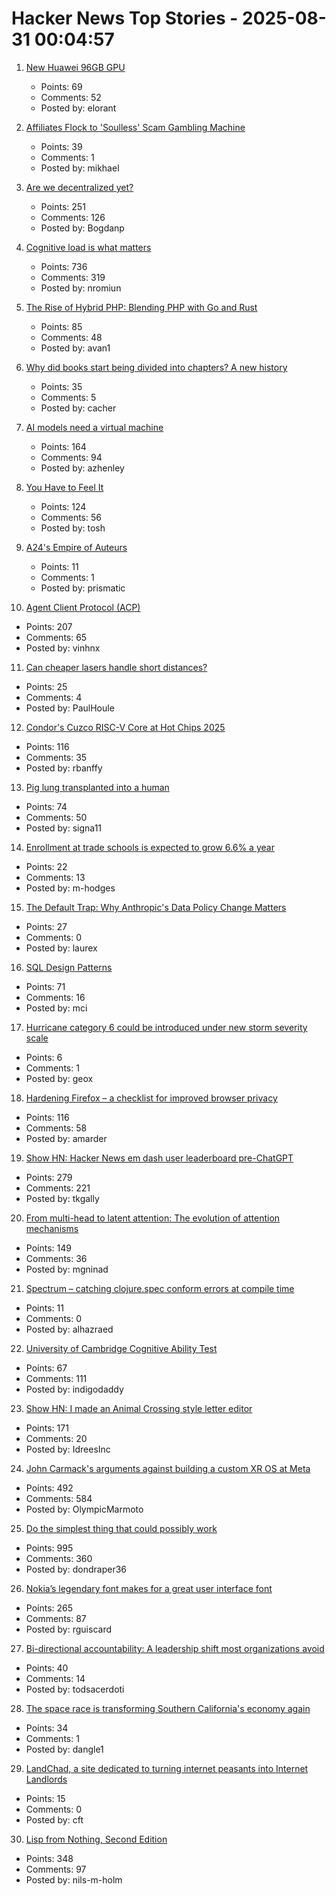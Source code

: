 # Hacker News Top Stories - 2025-08-31 00:04:57

1. [New Huawei 96GB GPU](https://e.huawei.com/cn/products/computing/ascend/atlas-300i-duo)
   - Points: 69
   - Comments: 52
   - Posted by: elorant

2. [Affiliates Flock to 'Soulless' Scam Gambling Machine](https://krebsonsecurity.com/2025/08/affiliates-flock-to-soulless-scam-gambling-machine/)
   - Points: 39
   - Comments: 1
   - Posted by: mikhael

3. [Are we decentralized yet?](https://arewedecentralizedyet.online/)
   - Points: 251
   - Comments: 126
   - Posted by: Bogdanp

4. [Cognitive load is what matters](https://github.com/zakirullin/cognitive-load)
   - Points: 736
   - Comments: 319
   - Posted by: nromiun

5. [The Rise of Hybrid PHP: Blending PHP with Go and Rust](https://yekdeveloper.com/p/4-the-rise-of-hybrid-php)
   - Points: 85
   - Comments: 48
   - Posted by: avan1

6. [Why did books start being divided into chapters? A new history](https://sydneyreviewofbooks.com/reviews/just-a-little-longer)
   - Points: 35
   - Comments: 5
   - Posted by: cacher

7. [AI models need a virtual machine](https://blog.sigplan.org/2025/08/29/ai-models-need-a-virtual-machine/)
   - Points: 164
   - Comments: 94
   - Posted by: azhenley

8. [You Have to Feel It](https://mitchellh.com/writing/feel-it)
   - Points: 124
   - Comments: 56
   - Posted by: tosh

9. [A24's Empire of Auteurs](https://www.newyorker.com/magazine/2025/09/01/a24s-empire-of-auteurs)
   - Points: 11
   - Comments: 1
   - Posted by: prismatic

10. [Agent Client Protocol (ACP)](https://agentclientprotocol.com/overview/introduction)
   - Points: 207
   - Comments: 65
   - Posted by: vinhnx

11. [Can cheaper lasers handle short distances?](https://semiengineering.com/can-cheaper-lasers-handle-short-distances/)
   - Points: 25
   - Comments: 4
   - Posted by: PaulHoule

12. [Condor's Cuzco RISC-V Core at Hot Chips 2025](https://chipsandcheese.com/p/condors-cuzco-risc-v-core-at-hot)
   - Points: 116
   - Comments: 35
   - Posted by: rbanffy

13. [Pig lung transplanted into a human](https://www.sciencealert.com/pig-lung-transplanted-into-a-human-in-major-scientific-first)
   - Points: 74
   - Comments: 50
   - Posted by: signa11

14. [Enrollment at trade schools is expected to grow 6.6% a year](https://finance.yahoo.com/news/ai-cant-install-an-hvac-system-why-gen-z-is-flocking-to-jobs-in-the-trades-171735856.html)
   - Points: 22
   - Comments: 13
   - Posted by: m-hodges

15. [The Default Trap: Why Anthropic's Data Policy Change Matters](https://natesnewsletter.substack.com/p/the-default-trap-why-anthropics-data)
   - Points: 27
   - Comments: 0
   - Posted by: laurex

16. [SQL Design Patterns](https://vadimtropashko.wordpress.com/%e2%80%9csql-design-patterns%e2%80%9d-book/about/)
   - Points: 71
   - Comments: 16
   - Posted by: mci

17. [Hurricane category 6 could be introduced under new storm severity scale](https://www.livescience.com/planet-earth/hurricanes/now-is-the-time-hurricane-category-6-could-be-introduced-under-new-storm-severity-scale)
   - Points: 6
   - Comments: 1
   - Posted by: geox

18. [Hardening Firefox – a checklist for improved browser privacy](https://andrewmarder.net/firefox/)
   - Points: 116
   - Comments: 58
   - Posted by: amarder

19. [Show HN: Hacker News em dash user leaderboard pre-ChatGPT](https://www.gally.net/miscellaneous/hn-em-dash-user-leaderboard.html)
   - Points: 279
   - Comments: 221
   - Posted by: tkgally

20. [From multi-head to latent attention: The evolution of attention mechanisms](https://vinithavn.medium.com/from-multi-head-to-latent-attention-the-evolution-of-attention-mechanisms-64e3c0505f24)
   - Points: 149
   - Comments: 36
   - Posted by: mgninad

21. [Spectrum – catching clojure.spec conform errors at compile time](https://github.com/arohner/spectrum)
   - Points: 11
   - Comments: 0
   - Posted by: alhazraed

22. [University of Cambridge Cognitive Ability Test](https://planning.e-psychometrics.com/test/icar60)
   - Points: 67
   - Comments: 111
   - Posted by: indigodaddy

23. [Show HN: I made an Animal Crossing style letter editor](https://acmail.idreesinc.com)
   - Points: 171
   - Comments: 20
   - Posted by: IdreesInc

24. [John Carmack's arguments against building a custom XR OS at Meta](https://twitter.com/ID_AA_Carmack/status/1961172409920491849)
   - Points: 492
   - Comments: 584
   - Posted by: OlympicMarmoto

25. [Do the simplest thing that could possibly work](https://www.seangoedecke.com/the-simplest-thing-that-could-possibly-work/)
   - Points: 995
   - Comments: 360
   - Posted by: dondraper36

26. [Nokia’s legendary font makes for a great user interface font](https://www.osnews.com/story/143222/it-turns-out-nokias-legendary-font-makes-for-a-great-general-user-interface-font/)
   - Points: 265
   - Comments: 87
   - Posted by: rguiscard

27. [Bi-directional accountability: A leadership shift most organizations avoid](https://www.alnewkirk.com/bidirectional-accountability/)
   - Points: 40
   - Comments: 14
   - Posted by: todsacerdoti

28. [The space race is transforming Southern California's economy again](https://www.latimes.com/business/story/2025-08-28/how-the-new-space-economy-is-transforming-southern-california)
   - Points: 34
   - Comments: 1
   - Posted by: dangle1

29. [LandChad, a site dedicated to turning internet peasants into Internet Landlords](https://landchad.net)
   - Points: 15
   - Comments: 0
   - Posted by: cft

30. [Lisp from Nothing, Second Edition](http://t3x.org/lfn/index.html)
   - Points: 348
   - Comments: 97
   - Posted by: nils-m-holm

